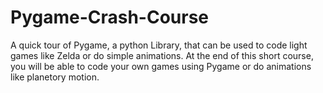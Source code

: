 # Pygame-Crash-Course
A quick tour of Pygame, a python Library, that can be used to code light games like Zelda or do simple animations.
At the end of this short course, you will be able to code your own games using Pygame or do animations like planetory motion.
